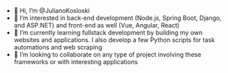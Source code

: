 - 👋 Hi, I’m @JulianoKosloski
- 👀 I’m interested in back-end development (Node.js, Spring Boot, Django, and ASP.NET) and front-end as well (Vue, Angular, React)
- 🌱 I’m currently learning fullstack development by building my own websites and applications. I also develop a few Python scripts for task automations and web scraping
- 💞️ I’m looking to collaborate on any type of project involving these frameworks or with interesting applications


<!---
JulianoKosloski/JulianoKosloski is a ✨ special ✨ repository because its `README.md` (this file) appears on your GitHub profile.
You can click the Preview link to take a look at your changes.
--->
